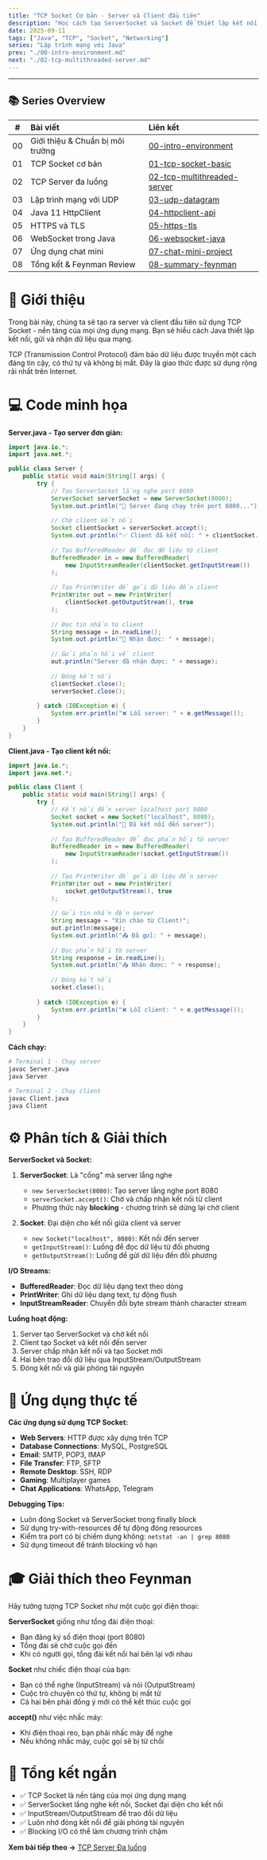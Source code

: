 ```yaml
---
title: "TCP Socket Cơ bản - Server và Client đầu tiên"
description: "Học cách tạo ServerSocket và Socket để thiết lập kết nối TCP, gửi nhận dữ liệu cơ bản"
date: 2025-09-11
tags: ["Java", "TCP", "Socket", "Networking"]
series: "Lập trình mạng với Java"
prev: "./00-intro-environment.md"
next: "./02-tcp-multithreaded-server.md"
---
```


---

## 📚 Series Overview

<div class="series-table">

| # | Bài viết | Liên kết |
|:-:|:---------------------------|:------------------------------|
| 00 | Giới thiệu & Chuẩn bị môi trường | [00-intro-environment](./00-intro-environment.md) |
| 01 | TCP Socket cơ bản | [01-tcp-socket-basic](./01-tcp-socket-basic.md) |
| 02 | TCP Server đa luồng | [02-tcp-multithreaded-server](./02-tcp-multithreaded-server.md) |
| 03 | Lập trình mạng với UDP | [03-udp-datagram](./03-udp-datagram.md) |
| 04 | Java 11 HttpClient | [04-httpclient-api](./04-httpclient-api.md) |
| 05 | HTTPS và TLS | [05-https-tls](./05-https-tls.md) |
| 06 | WebSocket trong Java | [06-websocket-java](./06-websocket-java.md) |
| 07 | Ứng dụng chat mini | [07-chat-mini-project](./07-chat-mini-project.md) |
| 08 | Tổng kết & Feynman Review | [08-summary-feynman](./08-summary-feynman.md) |

</div>

# 🧠 Giới thiệu

Trong bài này, chúng ta sẽ tạo ra server và client đầu tiên sử dụng TCP Socket - nền tảng của mọi ứng dụng mạng. Bạn sẽ hiểu cách Java thiết lập kết nối, gửi và nhận dữ liệu qua mạng.

TCP (Transmission Control Protocol) đảm bảo dữ liệu được truyền một cách đáng tin cậy, có thứ tự và không bị mất. Đây là giao thức được sử dụng rộng rãi nhất trên Internet.

<!-- IMAGE_PLACEHOLDER -->

# 💻 Code minh họa

**Server.java - Tạo server đơn giản:**

```java
import java.io.*;
import java.net.*;

public class Server {
    public static void main(String[] args) {
        try {
            // Tạo ServerSocket lắng nghe port 8080
            ServerSocket serverSocket = new ServerSocket(8080);
            System.out.println("🚀 Server đang chạy trên port 8080...");
            
            // Chờ client kết nối
            Socket clientSocket = serverSocket.accept();
            System.out.println("✅ Client đã kết nối: " + clientSocket.getInetAddress());
            
            // Tạo BufferedReader để đọc dữ liệu từ client
            BufferedReader in = new BufferedReader(
                new InputStreamReader(clientSocket.getInputStream())
            );
            
            // Tạo PrintWriter để gửi dữ liệu đến client
            PrintWriter out = new PrintWriter(
                clientSocket.getOutputStream(), true
            );
            
            // Đọc tin nhắn từ client
            String message = in.readLine();
            System.out.println("📨 Nhận được: " + message);
            
            // Gửi phản hồi về client
            out.println("Server đã nhận được: " + message);
            
            // Đóng kết nối
            clientSocket.close();
            serverSocket.close();
            
        } catch (IOException e) {
            System.err.println("❌ Lỗi server: " + e.getMessage());
        }
    }
}
```

**Client.java - Tạo client kết nối:**

```java
import java.io.*;
import java.net.*;

public class Client {
    public static void main(String[] args) {
        try {
            // Kết nối đến server localhost port 8080
            Socket socket = new Socket("localhost", 8080);
            System.out.println("🔗 Đã kết nối đến server");
            
            // Tạo BufferedReader để đọc phản hồi từ server
            BufferedReader in = new BufferedReader(
                new InputStreamReader(socket.getInputStream())
            );
            
            // Tạo PrintWriter để gửi dữ liệu đến server
            PrintWriter out = new PrintWriter(
                socket.getOutputStream(), true
            );
            
            // Gửi tin nhắn đến server
            String message = "Xin chào từ Client!";
            out.println(message);
            System.out.println("📤 Đã gửi: " + message);
            
            // Đọc phản hồi từ server
            String response = in.readLine();
            System.out.println("📥 Nhận được: " + response);
            
            // Đóng kết nối
            socket.close();
            
        } catch (IOException e) {
            System.err.println("❌ Lỗi client: " + e.getMessage());
        }
    }
}
```

**Cách chạy:**

```bash
# Terminal 1 - Chạy server
javac Server.java
java Server

# Terminal 2 - Chạy client
javac Client.java
java Client
```

# ⚙️ Phân tích & Giải thích

**ServerSocket và Socket:**

1. **ServerSocket**: Là "cổng" mà server lắng nghe
   - `new ServerSocket(8080)`: Tạo server lắng nghe port 8080
   - `serverSocket.accept()`: Chờ và chấp nhận kết nối từ client
   - Phương thức này **blocking** - chương trình sẽ dừng lại chờ client

2. **Socket**: Đại diện cho kết nối giữa client và server
   - `new Socket("localhost", 8080)`: Kết nối đến server
   - `getInputStream()`: Luồng để đọc dữ liệu từ đối phương
   - `getOutputStream()`: Luồng để gửi dữ liệu đến đối phương

**I/O Streams:**

- **BufferedReader**: Đọc dữ liệu dạng text theo dòng
- **PrintWriter**: Ghi dữ liệu dạng text, tự động flush
- **InputStreamReader**: Chuyển đổi byte stream thành character stream

**Luồng hoạt động:**
1. Server tạo ServerSocket và chờ kết nối
2. Client tạo Socket và kết nối đến server
3. Server chấp nhận kết nối và tạo Socket mới
4. Hai bên trao đổi dữ liệu qua InputStream/OutputStream
5. Đóng kết nối và giải phóng tài nguyên

# 🧭 Ứng dụng thực tế

**Các ứng dụng sử dụng TCP Socket:**

- **Web Servers**: HTTP được xây dựng trên TCP
- **Database Connections**: MySQL, PostgreSQL
- **Email**: SMTP, POP3, IMAP
- **File Transfer**: FTP, SFTP
- **Remote Desktop**: SSH, RDP
- **Gaming**: Multiplayer games
- **Chat Applications**: WhatsApp, Telegram

**Debugging Tips:**

- Luôn đóng Socket và ServerSocket trong finally block
- Sử dụng try-with-resources để tự động đóng resources
- Kiểm tra port có bị chiếm dụng không: `netstat -an | grep 8080`
- Sử dụng timeout để tránh blocking vô hạn

# 🎓 Giải thích theo Feynman

Hãy tưởng tượng TCP Socket như một cuộc gọi điện thoại:

**ServerSocket** giống như tổng đài điện thoại:
- Bạn đăng ký số điện thoại (port 8080)
- Tổng đài sẽ chờ cuộc gọi đến
- Khi có người gọi, tổng đài kết nối hai bên lại với nhau

**Socket** như chiếc điện thoại của bạn:
- Bạn có thể nghe (InputStream) và nói (OutputStream)
- Cuộc trò chuyện có thứ tự, không bị mất từ
- Cả hai bên phải đồng ý mới có thể kết thúc cuộc gọi

**accept()** như việc nhấc máy:
- Khi điện thoại reo, bạn phải nhấc máy để nghe
- Nếu không nhấc máy, cuộc gọi sẽ bị từ chối

# 🧩 Tổng kết ngắn

- ✅ TCP Socket là nền tảng của mọi ứng dụng mạng
- ✅ ServerSocket lắng nghe kết nối, Socket đại diện cho kết nối
- ✅ InputStream/OutputStream để trao đổi dữ liệu
- ✅ Luôn nhớ đóng kết nối để giải phóng tài nguyên
- ✅ Blocking I/O có thể làm chương trình chậm

**Xem bài tiếp theo →** [TCP Server Đa luồng](./02-tcp-multithreaded-server.md)
